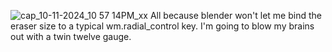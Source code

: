 ![cap_10-11-2024_10 57 14PM_xx](https://github.com/user-attachments/assets/6d409cd0-6daa-41af-a6f9-3ab8bef58294)
All because blender won't let me bind the eraser size to a typical wm.radial_control key. I'm going to blow my brains out with a twin twelve gauge.
